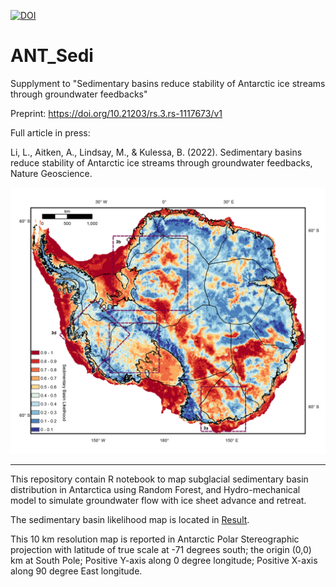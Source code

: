 [![DOI](https://zenodo.org/badge/431384772.svg)](https://zenodo.org/badge/latestdoi/431384772)

# ANT_Sedi
Supplyment to "Sedimentary basins reduce stability of Antarctic ice streams through groundwater feedbacks"

Preprint: https://doi.org/10.21203/rs.3.rs-1117673/v1

Full article in press:

Li, L., Aitken, A., Lindsay, M., & Kulessa, B. (2022). Sedimentary basins reduce stability of Antarctic ice streams through groundwater feedbacks, Nature Geoscience.


![SSB_likelihood](/Figure/figure2/Fig2.png?raw=true "Title")

---

This repository contain R notebook to map subglacial sedimentary basin distribution in Antarctica using Random Forest, and Hydro-mechanical model to simulate groundwater flow with ice sheet advance and retreat.

The sedimentary basin likelihood map is located in [Result](https://github.com/LL-Geo/ANT_SEDI/blob/main/Result/SSB_Likelihood.tif).

This 10 km resolution map is reported in Antarctic Polar Stereographic projection with latitude of true scale at -71 degrees south; the origin (0,0) km at South Pole; Positive Y-axis along 0 degree longitude; Positive X-axis along 90 degree East longitude.
